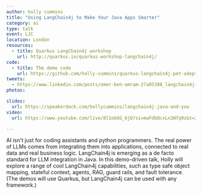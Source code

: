 ```yaml
---
author: holly cummins
title: "Using LangChain4j to Make Your Java Apps Smarter"
category: ai
type: talk
event: LJC
location: London
resources:
  - title: Quarkus LangChain4j workshop
    url: http://quarkus.io/quarkus-workshop-langchain4j/
code:
  - title: The demo code
    url: https://github.com/holly-cummins/quarkus-langchain4j-pet-adoption-demo
tweets:
  - https://www.linkedin.com/posts/omer-ben-amram-27a05388_langchain4j-quarkus-java-activity-7384533124858408961-ojPj
photos:

slides:
  url: https://speakerdeck.com/hollycummins/langchain4j-java-and-you
video:
  url: https://www.youtube.com/live/8l1obGG_6jQ?si=maFdbQcxLn2W7q9z&t=3859

---
```


AI isn't just for coding assistants and python programmers.
The real power of LLMs comes from integrating them into applications, connected to real data and real business logic.
LangChain4j is emerging as a de facto standard for LLM integration in Java.
In this demo-driven talk, Holly will explore a range of cool LangChain4j capabilities, such
as type safe object mapping, stateful context, agents, RAG, guard rails, and fault tolerance.
(The demos will use Quarkus, but LangChain4j can be used with any framework.)